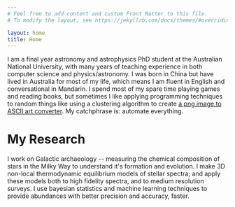```yaml
---
# Feel free to add content and custom Front Matter to this file.
# To modify the layout, see https://jekyllrb.com/docs/themes/#overriding-theme-defaults

layout: home
title: Home
---
```


I am a final year astronomy and astrophysics PhD student at the Australian National University, with many years of teaching experience in both computer science and physics/astronomy. I was born in China but have lived in Australia for most of my life, which means I am fluent in English and conversational in Mandarin. I spend most of my spare time playing games and reading books, but sometimes I like applying programming techniques to random things like using a clustering algorithm to create [a png image to ASCII art converter](https://github.com/ellawang44/image_manip). My catchphrase is: automate everything.

# My Research

I work on Galactic archaeology -- measuring the chemical composition of stars in the Milky Way to understand it's formation and evolution. I make 3D non-local thermodynamic equilibrium models of stellar spectra; and apply these models both to high fidelity spectra, and to medium resolution surveys. I use bayesian statistics and machine learning techniques to provide abundances with better precision and accuracy, faster. 





